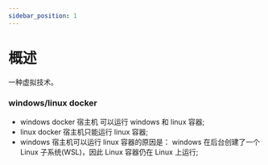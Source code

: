 ```yaml
---
sidebar_position: 1
---
```


# 概述

一种虚拟技术。

### windows/linux docker

- windows docker 宿主机 可以运行 windows 和 linux 容器;
- linux docker 宿主机只能运行 linux 容器;
- windows 宿主机可以运行 linux 容器的原因是： windows 在后台创建了一个 Linux 子系统(WSL)，因此 Linux 容器仍在 Linux 上运行;
